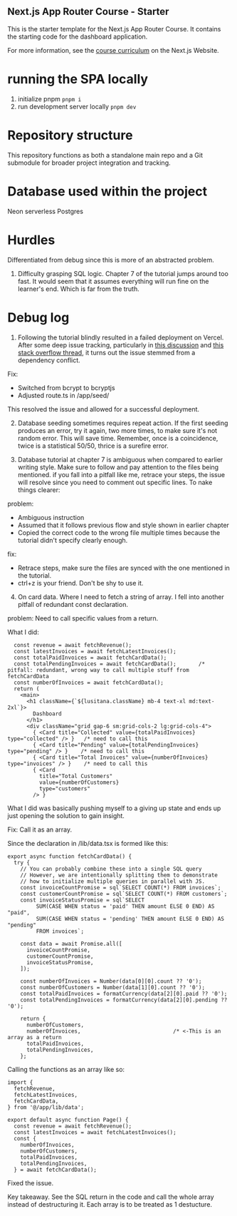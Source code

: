 ## Next.js App Router Course - Starter

This is the starter template for the Next.js App Router Course. It contains the starting code for the dashboard application.

For more information, see the [course curriculum](https://nextjs.org/learn) on the Next.js Website.

# running the SPA locally

1. initialize pnpm
```pnpm i```
2. run development server locally
```pnpm dev```

# Repository structure

This repository functions as both a standalone main repo and a Git submodule for broader project integration and tracking.

# Database used within the project

Neon serverless Postgres

# Hurdles

Differentiated from debug since this is more of an abstracted problem.

1. Difficulty grasping SQL logic. Chapter 7 of the tutorial jumps around too fast.
It would seem that it assumes everything will run fine on the learner's end. Which is far from the truth.

# Debug log

1. Following the tutorial blindly resulted in a failed deployment on Vercel. After some deep issue tracking, particularly in [this discussion](https://github.com/vercel/next.js/discussions/76822) and [this stack overflow thread](https://stackoverflow.com/questions/76710159/error-while-deploying-nextjs-app-to-vercel), it turns out the issue stemmed from a dependency conflict.

Fix:
- Switched from bcrypt to bcryptjs
- Adjusted route.ts in /app/seed/

This resolved the issue and allowed for a successful deployment.

2. Database seeding sometimes requires repeat action. If the first seeding produces an error, try it again, two more times, to make sure it's not random error. This will save time. 
Remember, once is a coincidence, twice is a statistical 50/50, thrice is a surefire error.

3. Database tutorial at chapter 7 is ambiguous when compared to earlier writing style.
Make sure to follow and pay attention to the files being mentioned.
if you fall into a pitfall like me, retrace your steps, the issue will resolve since you need to comment out specific lines. To nake things clearer:

problem:
- Ambiguous instruction
- Assumed that it follows previous flow and style shown in earlier chapter
- Copied the correct code to the wrong file multiple times because the tutorial didn't specify clearly enough.

fix: 
- Retrace steps, make sure the files are synced with the one mentioned in the tutorial.
- ctrl+z is your friend. Don't be shy to use it.

4. On card data. Where I need to fetch a string of array. I fell into another pitfall of redundant const declaration.

problem: 
Need to call specific values from a return.

What I did:
```export default async function Page() {
  const revenue = await fetchRevenue();
  const latestInvoices = await fetchLatestInvoices(); 
  const totalPaidInvoices = await fetchCardData();          
  const totalPendingInvoices = await fetchCardData();       /* pitfall: redundant, wrong way to call multiple stuff from fetchCardData
  const numberOfInvoices = await fetchCardData();          
  return (
    <main>
      <h1 className={`${lusitana.className} mb-4 text-xl md:text-2xl`}>
        Dashboard
      </h1>
      <div className="grid gap-6 sm:grid-cols-2 lg:grid-cols-4">
        { <Card title="Collected" value={totalPaidInvoices} type="collected" /> }   /* need to call this
        { <Card title="Pending" value={totalPendingInvoices} type="pending" /> }    /* need to call this
        { <Card title="Total Invoices" value={numberOfInvoices} type="invoices" /> }    /* need to call this
        { <Card
          title="Total Customers"
          value={numberOfCustomers}
          type="customers"
        /> }
```

What I did was basically pushing myself to a giving up state and ends up just opening the solution to gain insight.

Fix: Call it as an array.

Since the declaration in /lib/data.tsx
is formed like this:

```
export async function fetchCardData() {
  try {
    // You can probably combine these into a single SQL query
    // However, we are intentionally splitting them to demonstrate
    // how to initialize multiple queries in parallel with JS.
    const invoiceCountPromise = sql`SELECT COUNT(*) FROM invoices`;
    const customerCountPromise = sql`SELECT COUNT(*) FROM customers`;
    const invoiceStatusPromise = sql`SELECT
         SUM(CASE WHEN status = 'paid' THEN amount ELSE 0 END) AS "paid",
         SUM(CASE WHEN status = 'pending' THEN amount ELSE 0 END) AS "pending"
         FROM invoices`;

    const data = await Promise.all([
      invoiceCountPromise,
      customerCountPromise,
      invoiceStatusPromise,
    ]);

    const numberOfInvoices = Number(data[0][0].count ?? '0');
    const numberOfCustomers = Number(data[1][0].count ?? '0');
    const totalPaidInvoices = formatCurrency(data[2][0].paid ?? '0');
    const totalPendingInvoices = formatCurrency(data[2][0].pending ?? '0');

    return {
      numberOfCustomers,
      numberOfInvoices,                             /* <-This is an array as a return
      totalPaidInvoices,
      totalPendingInvoices,
    };
```
Calling the functions as an array like so:

```
import {
  fetchRevenue,
  fetchLatestInvoices,
  fetchCardData,
} from '@/app/lib/data';
 
export default async function Page() {
  const revenue = await fetchRevenue();
  const latestInvoices = await fetchLatestInvoices();
  const {
    numberOfInvoices,
    numberOfCustomers,
    totalPaidInvoices,
    totalPendingInvoices,
  } = await fetchCardData();
```
Fixed the issue.

Key takeaway. See the SQL return in the code and call the whole array instead of destructuring it. Each array is to be treated as 1 destucture.